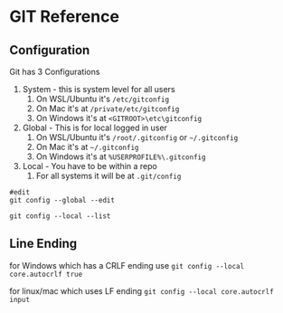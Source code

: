 # GIT Reference


## Configuration

Git has 3 Configurations
1. System - this is system level for all users
   1. On WSL/Ubuntu it's `/etc/gitconfig`
   2. On Mac it's at `/private/etc/gitconfig`
   3. On Windows it's at `<GITROOT>\etc\gitconfig`
2. Global - This is for local logged in user
   1. On WSL/Ubuntu it's `/root/.gitconfig` or `~/.gitconfig`
   2. On Mac it's at `~/.gitconfig`
   3. On Windows it's at `%USERPROFILE%\.gitconfig`
3. Local - You have to be within a repo
   1. For all systems it will be at `.git/config`

```
#edit
git config --global --edit

git config --local --list

```


## Line Ending
for Windows which has a CRLF ending use
    `git config --local core.autocrlf true`  

for linux/mac which uses LF ending
    `git config --local core.autocrlf input`  